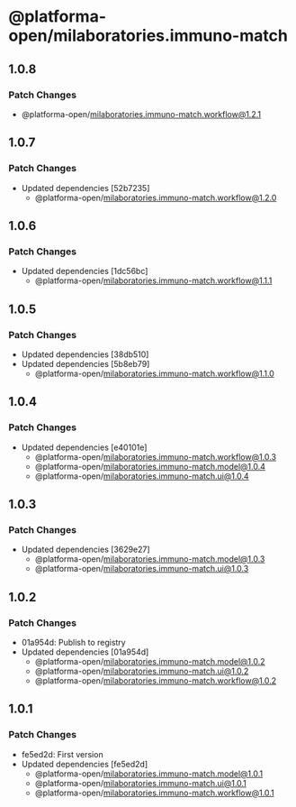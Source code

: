 # @platforma-open/milaboratories.immuno-match

## 1.0.8

### Patch Changes

- @platforma-open/milaboratories.immuno-match.workflow@1.2.1

## 1.0.7

### Patch Changes

- Updated dependencies [52b7235]
  - @platforma-open/milaboratories.immuno-match.workflow@1.2.0

## 1.0.6

### Patch Changes

- Updated dependencies [1dc56bc]
  - @platforma-open/milaboratories.immuno-match.workflow@1.1.1

## 1.0.5

### Patch Changes

- Updated dependencies [38db510]
- Updated dependencies [5b8eb79]
  - @platforma-open/milaboratories.immuno-match.workflow@1.1.0

## 1.0.4

### Patch Changes

- Updated dependencies [e40101e]
  - @platforma-open/milaboratories.immuno-match.workflow@1.0.3
  - @platforma-open/milaboratories.immuno-match.model@1.0.4
  - @platforma-open/milaboratories.immuno-match.ui@1.0.4

## 1.0.3

### Patch Changes

- Updated dependencies [3629e27]
  - @platforma-open/milaboratories.immuno-match.model@1.0.3
  - @platforma-open/milaboratories.immuno-match.ui@1.0.3

## 1.0.2

### Patch Changes

- 01a954d: Publish to registry
- Updated dependencies [01a954d]
  - @platforma-open/milaboratories.immuno-match.model@1.0.2
  - @platforma-open/milaboratories.immuno-match.ui@1.0.2
  - @platforma-open/milaboratories.immuno-match.workflow@1.0.2

## 1.0.1

### Patch Changes

- fe5ed2d: First version
- Updated dependencies [fe5ed2d]
  - @platforma-open/milaboratories.immuno-match.model@1.0.1
  - @platforma-open/milaboratories.immuno-match.ui@1.0.1
  - @platforma-open/milaboratories.immuno-match.workflow@1.0.1
